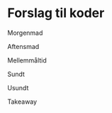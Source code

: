 # Forslag til koder
  
Morgenmad
  
  Aftensmad 
  
  Mellemmåltid
  
  Sundt 
  
  Usundt
  
  Takeaway

